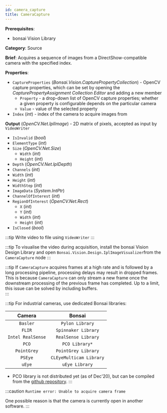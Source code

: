 ```yaml
---
id: camera_capture
title: CameraCapture
---
```


**Prerequisites**:
-   bonsai Vision Library

**Category**: Source

**Brief**: Acquires a sequence of images from a DirectShow-compatible camera with the specified index. 

**Properties**:
-   `CaptureProperties` (*Bonsai.Vision.CapturePropertyCollection*) - OpenCV capture properties, which can be set by opening the *CapturePropertyAssignment Collection Editor* and adding a new member
	- `Property` - a drop-down list of OpenCV capture properties; whether a given property is configurable depends on the particular camera
	- `Value` - value of the selected property
-   `Index` (*int*) - index of the camera to acquire images from

**Output** (*OpenCV.Net.IpIImage*) - 2D matrix of pixels, accepted as input by `VideoWriter`
-   `IsInvalid` (*bool*)
-   `ElementType` (*int*)
-   `Size` (*OpenCV.Net.Size*)
    -   `Width` (*int*)
    -   `Height` (*int*)
-   `Depth` (*OpenCV.Net.IpIDepth*)
-   `Channels` (*int*)
-   `Width` (*int*)
-   `Height` (*int*)
-   `WidthStep` (*int*)
-   `ImageData` (*System.IntPtr*)
-   `ChannelOfInterest` (*int*)
-   `RegionOfInterest` (*OpenCV.Net.Rect*)
    -   `X` (*int*)
    -   `Y` (*int*)
    -   `Width` (*int*)
    -   `Height` (*int*)
-   `IsClosed` (*bool*)

:::tip
Write video to file using `VideoWriter`
:::

:::tip
To visualise the video during acquisition, install the bonsai Vision Design Library and open `Bonsai.Vision.Design.IplImageVisualizer`from the `CameraCapture` node
:::

:::tip
If `CameraCapture` acquires frames at a high rate and is followed by a long processing pipeline, processing delays may result in dropped frames. This is because `CameraCapture` can only stream a new frame once the downstream processing of the previous frame has completed. Up to a limit, this issue can be solved by including buffers.  
:::

:::tip
For industrial cameras, use dedicated Bonsai libraries:

|    **Camera**   |       **Bonsai**       |
|:---------------:|:----------------------:|
|      `Basler`     |      `Pylon Library`     |
|       `FLIR`      |    `Spinnaker Library`   |
| `Intel RealSense` |    `RealSense Library`   |
|       `PCO`      |      `PCO Library*`     |
|   `PointGrey`    |    `PointGrey Library`   |
|      `PSEye`      | `CLEyeMulticam Library`  |
|       `uEye`      |      `uEye Library`      |

* PCO library is not distributed yet (as of Dec'20), but can be compiled from the [github repository](https://github.com/bonsai-rx/pco). 
:::

:::caution
`Runtime error: Unable to acquire camera frame`

One possible reason is that the camera is currently open in another software.
:::
